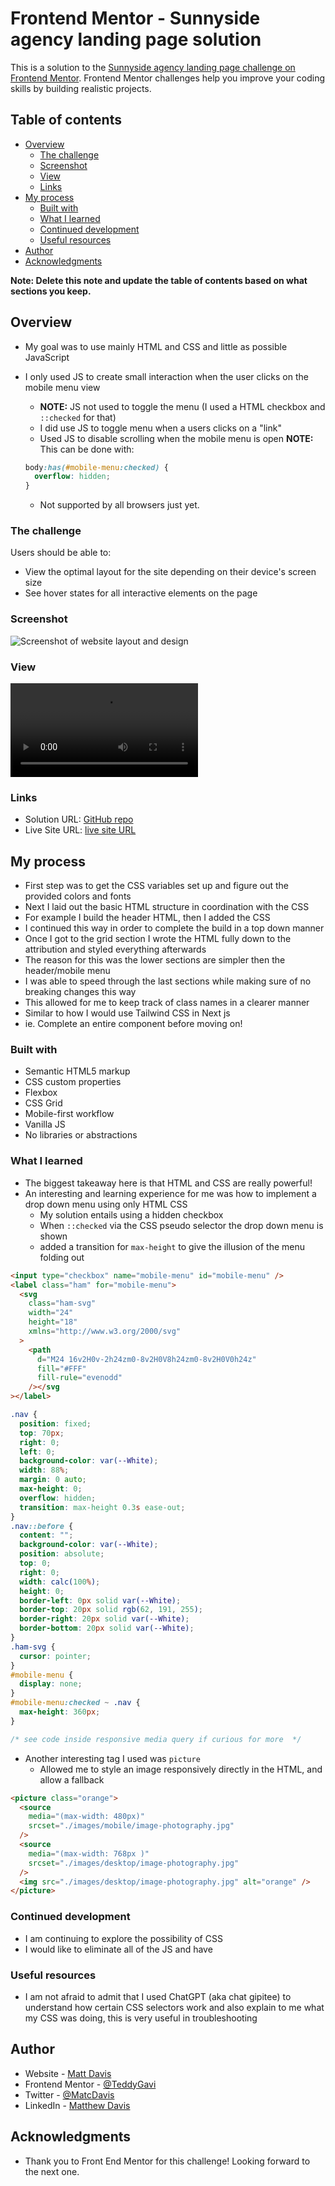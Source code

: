 # Frontend Mentor - Sunnyside agency landing page solution

This is a solution to the [Sunnyside agency landing page challenge on Frontend Mentor](https://www.frontendmentor.io/challenges/sunnyside-agency-landing-page-7yVs3B6ef). Frontend Mentor challenges help you improve your coding skills by building realistic projects.

## Table of contents

- [Overview](#overview)
  - [The challenge](#the-challenge)
  - [Screenshot](#screenshot)
  - [View](#view)
  - [Links](#links)
- [My process](#my-process)
  - [Built with](#built-with)
  - [What I learned](#what-i-learned)
  - [Continued development](#continued-development)
  - [Useful resources](#useful-resources)
- [Author](#author)
- [Acknowledgments](#acknowledgments)

**Note: Delete this note and update the table of contents based on what sections you keep.**

## Overview

- My goal was to use mainly HTML and CSS and little as possible JavaScript
- I only used JS to create small interaction when the user clicks on the mobile menu view
  - **NOTE:** JS not used to toggle the menu (I used a HTML checkbox and `::checked` for that)
  - I did use JS to toggle menu when a users clicks on a "link"
  - Used JS to disable scrolling when the mobile menu is open
    **NOTE:** This can be done with:

  ```css
  body:has(#mobile-menu:checked) {
    overflow: hidden;
  }
  ```
  - Not supported by all browsers just yet.


### The challenge

Users should be able to:

- View the optimal layout for the site depending on their device's screen size
- See hover states for all interactive elements on the page

### Screenshot

![Screenshot of website layout and design](./current-view/Current.png)

### View

![Video of Website Usage](./current-view/demo.webm)

### Links

- Solution URL: [GitHub repo](https://github.com/TeddyGavi/FEM-sunnyside-landing-page)
- Live Site URL: [live site URL ](https://teddygavi.github.io/FEM-sunnyside-landing-page/)

## My process

- First step was to get the CSS variables set up and figure out the provided colors and fonts
- Next I laid out the basic HTML structure in coordination with the CSS
- For example I build the header HTML, then I added the CSS
- I continued this way in order to complete the build in a top down manner
- Once I got to the grid section I wrote the HTML fully down to the attribution and styled everything afterwards
- The reason for this was the lower sections are simpler then the header/mobile menu
- I was able to speed through the last sections while making sure of no breaking changes this way
- This allowed for me to keep track of class names in a clearer manner
- Similar to how I would use Tailwind CSS in Next js
- ie. Complete an entire component before moving on!

### Built with

- Semantic HTML5 markup
- CSS custom properties
- Flexbox
- CSS Grid
- Mobile-first workflow
- Vanilla JS
- No libraries or abstractions

### What I learned

- The biggest takeaway here is that HTML and CSS are really powerful!
- An interesting and learning experience for me was how to implement a drop down menu using only HTML CSS
  - My solution entails using a hidden checkbox
  - When `::checked` via the CSS pseudo selector the drop down menu is shown
  - added a transition for `max-height` to give the illusion of the menu folding out

```html
<input type="checkbox" name="mobile-menu" id="mobile-menu" />
<label class="ham" for="mobile-menu">
  <svg
    class="ham-svg"
    width="24"
    height="18"
    xmlns="http://www.w3.org/2000/svg"
  >
    <path
      d="M24 16v2H0v-2h24zm0-8v2H0V8h24zm0-8v2H0V0h24z"
      fill="#FFF"
      fill-rule="evenodd"
    /></svg
></label>
````

```css
.nav {
  position: fixed;
  top: 70px;
  right: 0;
  left: 0;
  background-color: var(--White);
  width: 88%;
  margin: 0 auto;
  max-height: 0;
  overflow: hidden;
  transition: max-height 0.3s ease-out;
}
.nav::before {
  content: "";
  background-color: var(--White);
  position: absolute;
  top: 0;
  right: 0;
  width: calc(100%);
  height: 0;
  border-left: 0px solid var(--White);
  border-top: 20px solid rgb(62, 191, 255);
  border-right: 20px solid var(--White);
  border-bottom: 20px solid var(--White);
}
.ham-svg {
  cursor: pointer;
}
#mobile-menu {
  display: none;
}
#mobile-menu:checked ~ .nav {
  max-height: 360px;
}

/* see code inside responsive media query if curious for more  */
```

- Another interesting tag I used was `picture`
  - Allowed me to style an image responsively directly in the HTML, and allow a fallback

```html
<picture class="orange">
  <source
    media="(max-width: 480px)"
    srcset="./images/mobile/image-photography.jpg"
  />
  <source
    media="(max-width: 768px )"
    srcset="./images/desktop/image-photography.jpg"
  />
  <img src="./images/desktop/image-photography.jpg" alt="orange" />
</picture>
```

### Continued development

- I am continuing to explore the possibility of CSS
- I would like to eliminate all of the JS and have

### Useful resources

- I am not afraid to admit that I used ChatGPT (aka chat gipitee) to understand how certain CSS selectors work and also explain to me what my CSS was doing, this is very useful in troubleshooting

## Author

- Website - [Matt Davis](https://matcdavis.dev/)
- Frontend Mentor - [@TeddyGavi](https://www.frontendmentor.io/profile/TeddyGavi)
- Twitter - [@MatcDavis](https://twitter.com/MatcDavis)
- LinkedIn - [Matthew Davis](https://www.linkedin.com/in/matcdavis/)

## Acknowledgments

- Thank you to Front End Mentor for this challenge! Looking forward to the next one.
